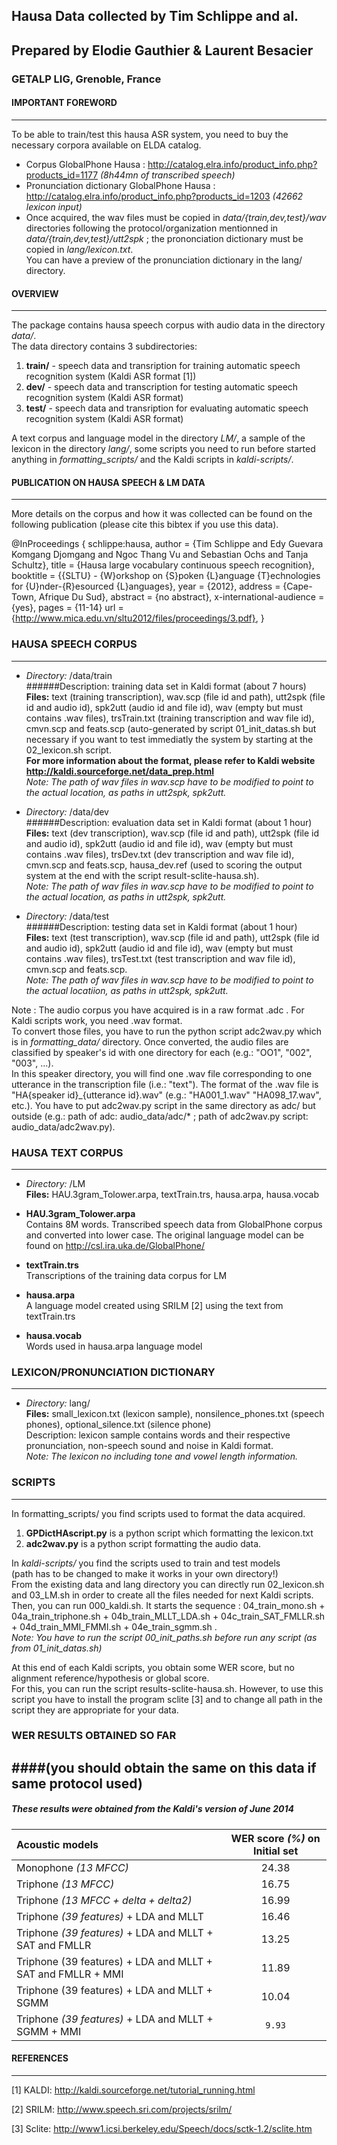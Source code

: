 
## Hausa Data collected by Tim Schlippe and al.
## Prepared by Elodie Gauthier & Laurent Besacier
### GETALP LIG, Grenoble, France   



#### IMPORTANT FOREWORD
------------------------------------------------------------------------------------
To be able to train/test this hausa ASR system, you need to buy the necessary corpora available on ELDA catalog.

- Corpus GlobalPhone Hausa :  http://catalog.elra.info/product_info.php?products_id=1177  *(8h44mn of transcribed speech)*
- Pronunciation dictionary GlobalPhone Hausa :  http://catalog.elra.info/product_info.php?products_id=1203 
*(42662 lexicon input)*
- Once acquired, the wav files must be copied in *data/{train,dev,test}/wav* directories following the protocol/organization mentionned in *data/{train,dev,test}/utt2spk* ; the prononciation dictionary must be copied in *lang/lexicon.txt*.  
   You can have a preview of the pronunciation dictionary in the lang/ directory.

#### OVERVIEW
------------------------------------------------------------------------------------
The package contains hausa speech corpus with audio data in the directory *data/*.  
The data directory contains 3 subdirectories:   
1. **train/** - speech data and transription for training automatic speech recognition system (Kaldi ASR format [1])    
2. **dev/** - speech data and transcription for testing automatic speech recognition system (Kaldi ASR format)     
3. **test/** - speech data and transription for evaluating automatic speech recognition system (Kaldi ASR format)     

A text corpus and language model in the directory *LM/*, a sample of the lexicon in the directory *lang/*, some scripts you need to run before started anything in *formatting_scripts/* and the Kaldi scripts in *kaldi-scripts/*.     
 
#### PUBLICATION ON HAUSA SPEECH & LM DATA
------------------------------------------------------------------------------------
More details on the corpus and how it was collected can be found on the following publication (please cite this bibtex if you use this data).

 @InProceedings { schlippe:hausa,
  author = {Tim Schlippe and Edy Guevara Komgang Djomgang and Ngoc Thang Vu and Sebastian Ochs and Tanja Schultz},
  title = {Hausa large vocabulary continuous speech recognition},
  booktitle = {{SLTU} - {W}orkshop on {S}poken {L}anguage {T}echnologies for {U}nder-{R}esourced {L}anguages},
  year = {2012},
  address = {Cape-Town, Afrique Du Sud},
  abstract = {no abstract},
  x-international-audience = {yes},
  pages = {11-14}
  url = {http://www.mica.edu.vn/sltu2012/files/proceedings/3.pdf},
}

### HAUSA SPEECH CORPUS
------------------------------------------------------------------------------------
 - *Directory:* /data/train    
######Description: training data set in Kaldi format (about 7 hours)   
**Files:** text (training transcription), wav.scp (file id and path), utt2spk (file id and audio id), spk2utt (audio id and file id), wav (empty but must contains .wav files), trsTrain.txt (training transcription and wav file id), cmvn.scp and feats.scp (auto-generated by script 01_init_datas.sh but necessary if you want to test immediatly the system by starting at the 02_lexicon.sh script.    
**For more information about the format, please refer to Kaldi website http://kaldi.sourceforge.net/data_prep.html**    
*Note: The path of wav files in wav.scp have to be modified to point to the actual location, as paths in utt2spk, spk2utt.*   

 - *Directory:* /data/dev    
######Description: evaluation data set in Kaldi format (about 1 hour)    
**Files:** text (dev transcription), wav.scp (file id and path), utt2spk (file id and audio id), spk2utt (audio id and file id), wav (empty but must contains .wav files), trsDev.txt (dev transcription and wav file id), cmvn.scp and feats.scp, hausa_dev.ref (used to scoring the output system at the end with the script result-sclite-hausa.sh).      
*Note: The path of wav files in wav.scp have to be modified to point to the actual location, as paths in utt2spk, spk2utt.*   

 - *Directory:* /data/test     
######Description: testing data set in Kaldi format (about 1 hour)     
**Files:** text (test transcription), wav.scp (file id and path), utt2spk (file id and audio id), spk2utt (audio id and file id), wav (empty but must contains .wav files), trsTest.txt (test transcription and wav file id), cmvn.scp and feats.scp.    
*Note: The path of wav files in wav.scp have to be modified to point to the actual locatiion, as paths in utt2spk, spk2utt.*  

Note : The audio corpus you have acquired is in a raw format .adc . For Kaldi scripts work, you need .wav format.    
To convert those files, you have to run the python script adc2wav.py which is in *formatting_data/* directory. Once converted, the  audio files are classified by speaker's id with one directory for each (e.g.: "OO1", "002", "003", ...).    
In this speaker directory, you will find one .wav file corresponding to one utterance in the transcription file (i.e.: "text"). The format of the .wav file is "HA{speaker id}\_{utterance id}.wav" (e.g.: "HA001\_1.wav" "HA098\_17.wav", etc.). You have to put adc2wav.py script in the same directory as adc/ but outside (e.g.: path of adc: audio\_data/adc/\*   ;   path of adc2wav.py script: audio\_data/adc2wav.py).    


### HAUSA TEXT CORPUS
------------------------------------------------------------------------------------
 - *Directory:* /LM    
**Files:** HAU.3gram_Tolower.arpa, textTrain.trs, hausa.arpa, hausa.vocab    

  - **HAU.3gram_Tolower.arpa**    
Contains 8M words. Transcribed speech data from GlobalPhone corpus and converted into lower case. The original language model can be found on http://csl.ira.uka.de/GlobalPhone/    
  - **textTrain.trs**    
Transcriptions of the training data corpus for LM    
  - **hausa.arpa**    
A language model created using SRILM [2] using the text from textTrain.trs     
  - **hausa.vocab**    
Words used in hausa.arpa language model     


### LEXICON/PRONUNCIATION DICTIONARY
------------------------------------------------------------------------------------
 - *Directory:* lang/    
**Files:** small_lexicon.txt (lexicon sample), nonsilence_phones.txt (speech phones), optional_silence.txt (silence phone)    
Description: lexicon sample contains words and their respective pronunciation, non-speech sound and noise in Kaldi format.    
*Note: The lexicon no including tone and vowel length information.*   


### SCRIPTS
------------------------------------------------------------------------------------
In formatting_scripts/ you find scripts used to format the data acquired.    
1. **GPDictHAscript.py** is a python script which formatting the lexicon.txt     
2. **adc2wav.py** is a python script formatting the audio data.     

In *kaldi-scripts/* you find the scripts used to train and test models    
(path has to be changed to make it works in your own directory!)    
From the existing data and lang directory you can directly run 02\_lexicon.sh and 03\_LM.sh in order to create all the files needed for next Kaldi scripts. Then, you can run 000\_kaldi.sh. It starts the sequence : 04\_train\_mono.sh + 04a\_train\_triphone.sh + 04b\_train\_MLLT\_LDA.sh + 04c\_train\_SAT\_FMLLR.sh + 04d\_train\_MMI\_FMMI.sh + 04e\_train\_sgmm.sh .     
*Note: You have to run the script 00_init_paths.sh before run any script (as from 01_init_datas.sh)*    

At this end of each Kaldi scripts, you obtain some WER score, but no alignment reference/hypothesis or global score.    
For this, you can run the script results-sclite-hausa.sh. However, to use this script you have to install the program sclite [3] and to change all path in the script they are appropriate for your data.    

 
### WER RESULTS OBTAINED SO FAR 
####(you should obtain the same on this data if same protocol used)
------------------------------------------------------------------------------------
##### These results were obtained from the Kaldi's version of June 2014

Acoustic models        | WER score *(%)* on **Initial** set   |
:--------------------- |:------------------------------------:| 
Monophone *(13 MFCC)*  |                24.38                 |
Triphone *(13 MFCC)*   |                16.75                 |
Triphone *(13 MFCC + delta + delta2)* | 16.99                 |
Triphone *(39 features)* + LDA and MLLT | 16.46               |
Triphone *(39 features)* + LDA and MLLT + SAT and FMLLR | 13.25 |
Triphone (39 features) + LDA and MLLT + SAT and FMLLR + MMI | 11.89 |
Triphone (39 features) + LDA and MLLT + SGMM | 10.04          |
Triphone *(39 features)* + LDA and MLLT + SGMM + MMI |  `9.93` |

#### REFERENCES
------------------------------------------------------------------------------------
[1] KALDI: http://kaldi.sourceforge.net/tutorial_running.html

[2] SRILM: http://www.speech.sri.com/projects/srilm/

[3] Sclite: http://www1.icsi.berkeley.edu/Speech/docs/sctk-1.2/sclite.htm
